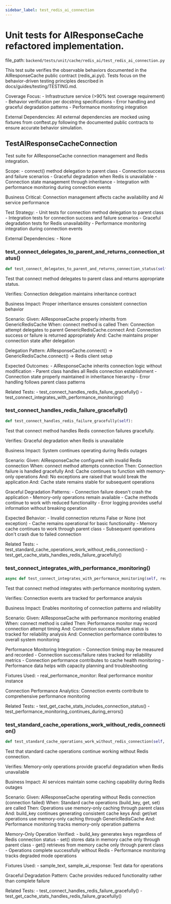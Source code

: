 ```yaml
---
sidebar_label: test_redis_ai_connection
---
```


# Unit tests for AIResponseCache refactored implementation.

  file_path: `backend/tests/unit/cache/redis_ai/test_redis_ai_connection.py`

This test suite verifies the observable behaviors documented in the
AIResponseCache public contract (redis_ai.pyi). Tests focus on the
behavior-driven testing principles described in docs/guides/testing/TESTING.md.

Coverage Focus:
    - Infrastructure service (>90% test coverage requirement)
    - Behavior verification per docstring specifications
    - Error handling and graceful degradation patterns
    - Performance monitoring integration

External Dependencies:
    All external dependencies are mocked using fixtures from conftest.py following
    the documented public contracts to ensure accurate behavior simulation.

## TestAIResponseCacheConnection

Test suite for AIResponseCache connection management and Redis integration.

Scope:
    - connect() method delegation to parent class
    - Connection success and failure scenarios
    - Graceful degradation when Redis is unavailable
    - Connection state management through inheritance
    - Integration with performance monitoring during connection events
    
Business Critical:
    Connection management affects cache availability and AI service performance
    
Test Strategy:
    - Unit tests for connection method delegation to parent class
    - Integration tests for connection success and failure scenarios
    - Graceful degradation tests for Redis unavailability
    - Performance monitoring integration during connection events
    
External Dependencies:
    - None

### test_connect_delegates_to_parent_and_returns_connection_status()

```python
def test_connect_delegates_to_parent_and_returns_connection_status(self):
```

Test that connect method delegates to parent class and returns appropriate status.

Verifies:
    Connection delegation maintains inheritance contract
    
Business Impact:
    Proper inheritance ensures consistent connection behavior
    
Scenario:
    Given: AIResponseCache properly inherits from GenericRedisCache
    When: connect method is called
    Then: Connection attempt delegates to parent GenericRedisCache.connect
    And: Connection success or failure is returned appropriately
    And: Cache maintains proper connection state after delegation
    
Delegation Pattern:
    AIResponseCache.connect() -> GenericRedisCache.connect() -> Redis client setup
    
Expected Outcomes:
    - AIResponseCache inherits connection logic without modification
    - Parent class handles all Redis connection establishment
    - Connection state properly maintained in inheritance hierarchy
    - Error handling follows parent class patterns
    
Related Tests:
    - test_connect_handles_redis_failure_gracefully()
    - test_connect_integrates_with_performance_monitoring()

### test_connect_handles_redis_failure_gracefully()

```python
def test_connect_handles_redis_failure_gracefully(self):
```

Test that connect method handles Redis connection failures gracefully.

Verifies:
    Graceful degradation when Redis is unavailable
    
Business Impact:
    System continues operating during Redis outages
    
Scenario:
    Given: AIResponseCache configured with invalid Redis connection
    When: connect method attempts connection
    Then: Connection failure is handled gracefully
    And: Cache continues to function with memory-only operations
    And: No exceptions are raised that would break the application
    And: Cache state remains stable for subsequent operations
    
Graceful Degradation Patterns:
    - Connection failure doesn't crash the application
    - Memory-only operations remain available
    - Cache methods continue to work with reduced functionality
    - Error logging provides useful information without breaking operation
    
Expected Behavior:
    - Invalid connection returns False or None (not exception)
    - Cache remains operational for basic functionality
    - Memory cache continues to work through parent class
    - Subsequent operations don't crash due to failed connection
    
Related Tests:
    - test_standard_cache_operations_work_without_redis_connection()
    - test_get_cache_stats_handles_redis_failure_gracefully()

### test_connect_integrates_with_performance_monitoring()

```python
async def test_connect_integrates_with_performance_monitoring(self, real_performance_monitor):
```

Test that connect method integrates with performance monitoring system.

Verifies:
    Connection events are tracked for performance analysis
    
Business Impact:
    Enables monitoring of connection patterns and reliability
    
Scenario:
    Given: AIResponseCache with performance monitoring enabled
    When: connect method is called
    Then: Performance monitor may record connection attempt timing
    And: Connection success/failure status is tracked for reliability analysis
    And: Connection performance contributes to overall system monitoring
    
Performance Monitoring Integration:
    - Connection timing may be measured and recorded
    - Connection success/failure rates tracked for reliability metrics
    - Connection performance contributes to cache health monitoring
    - Performance data helps with capacity planning and troubleshooting
    
Fixtures Used:
    - real_performance_monitor: Real performance monitor instance
    
Connection Performance Analytics:
    Connection events contribute to comprehensive performance monitoring
    
Related Tests:
    - test_get_cache_stats_includes_connection_status()
    - test_performance_monitoring_continues_during_errors()

### test_standard_cache_operations_work_without_redis_connection()

```python
def test_standard_cache_operations_work_without_redis_connection(self, sample_text, sample_ai_response):
```

Test that standard cache operations continue working without Redis connection.

Verifies:
    Memory-only operations provide graceful degradation when Redis unavailable
    
Business Impact:
    AI services maintain some caching capability during Redis outages
    
Scenario:
    Given: AIResponseCache operating without Redis connection (connection failed)
    When: Standard cache operations (build_key, get, set) are called
    Then: Operations use memory-only caching through parent class
    And: build_key continues generating consistent cache keys
    And: get/set operations use memory-only caching through GenericRedisCache
    And: Performance monitoring tracks memory-only operation patterns
    
Memory-Only Operation Verified:
    - build_key generates keys regardless of Redis connection status
    - set() stores data in memory cache only through parent class
    - get() retrieves from memory cache only through parent class
    - Operations complete successfully without Redis
    - Performance monitoring tracks degraded mode operations
    
Fixtures Used:
    - sample_text, sample_ai_response: Test data for operations
    
Graceful Degradation Pattern:
    Cache provides reduced functionality rather than complete failure
    
Related Tests:
    - test_connect_handles_redis_failure_gracefully()
    - test_get_cache_stats_handles_redis_failure_gracefully()
